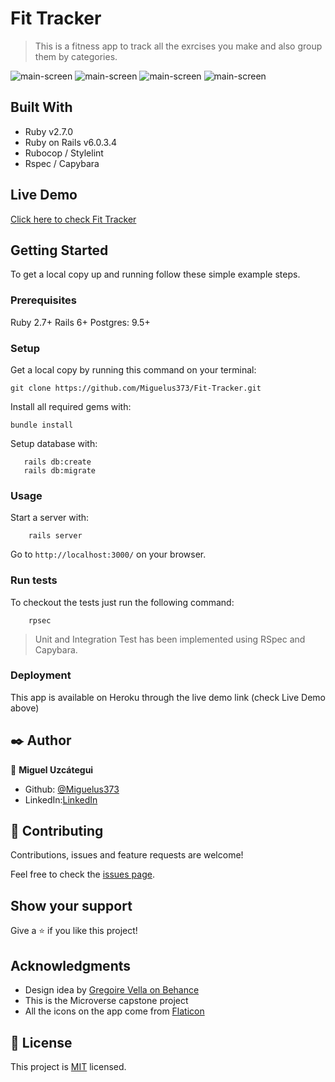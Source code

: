 # Fit Tracker

> This is a fitness app to track all the exrcises you make and also group them by categories.

![main-screen](app/assets/images/main-screen.png)
![main-screen](app/assets/images/register-screen.png)
![main-screen](app/assets/images/menu-screen.png)
![main-screen](app/assets/images/exercises-screen.png)

## Built With

- Ruby v2.7.0
- Ruby on Rails v6.0.3.4
- Rubocop / Stylelint
- Rspec / Capybara

## Live Demo

[Click here to check Fit Tracker](https://glacial-badlands-05067.herokuapp.com)

## Getting Started

To get a local copy up and running follow these simple example steps.

### Prerequisites

Ruby 2.7+
Rails 6+
Postgres: 9.5+

### Setup

Get a local copy by running this command on your terminal:

```
git clone https://github.com/Miguelus373/Fit-Tracker.git
```

Install all required gems with:

```
bundle install
```

Setup database with:

```
   rails db:create 
   rails db:migrate
```


### Usage

Start a server with:

```
    rails server
```

Go to `http://localhost:3000/` on your browser.


### Run tests

To checkout the tests just run the following command:

```
    rpsec 
```

> Unit and Integration Test has been implemented using RSpec and Capybara.

### Deployment

This app is available on Heroku through the live demo link (check Live Demo above)

## ✒️ Author

👤 **Miguel Uzcátegui**

- Github: [@Miguelus373](https://github.com/Miguelus373)
- LinkedIn:[LinkedIn](https://www.linkedin.com/in/Miguelus373)

## 🤝 Contributing

Contributions, issues and feature requests are welcome!

Feel free to check the [issues page](https://github.com/Miguelus373/Fit-Tracker/issues).

## Show your support

Give a ⭐️ if you like this project!

## Acknowledgments

- Design idea by [Gregoire Vella on Behance](https://www.behance.net/gregoirevella)
- This is the Microverse capstone project
- All the icons on the app come from [Flaticon](https://www.flaticon.com/)

## 📝 License
This project is [MIT](lic.url) licensed.

